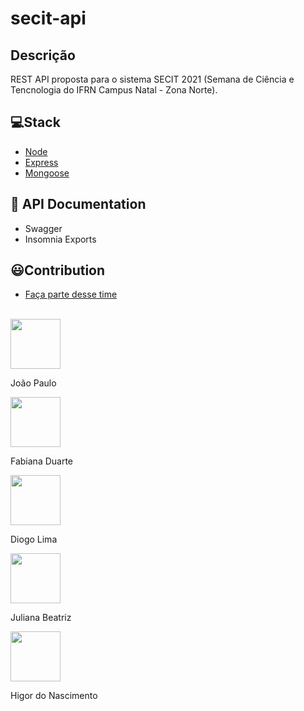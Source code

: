 # secit-api

## Descrição
REST API proposta para o sistema SECIT 2021 (Semana de Ciência e Tencnologia do IFRN Campus Natal - Zona Norte).

## 💻Stack
- [Node](https://nodejs.org/en/)
- [Express](https://expressjs.com/pt-br/)
- [Mongoose](https://mongoosejs.com/)

## 📔 API Documentation
- Swagger
- Insomnia Exports

## 😃Contribution
- [Faça parte desse time](./.github/contribution.md)
<br>
<div >
<img width="80" src="https://avatars.githubusercontent.com/u/30635578?s=400&u=e0d75afd6042b3f7d3900156661522c42888dfc2&v=4" > <p>João Paulo</p> 

  <img width="80" src="https://i.imgur.com/0Cggo4a.png" > <p>Fabiana Duarte</p> 

<img width="80" src="https://avatars.githubusercontent.com/u/45470736?s=460&u=c1167c68d2a2a5300fe01050d75d9dff115802fd&v=4" > <p>Diogo Lima</p> 
<img width="80" src="https://avatars.githubusercontent.com/u/49319083?s=460&u=27b65d287dd0a50428518e58aeb99d6bdeaf6afc&v=4" > <p>Juliana Beatriz</p> 
<img width="80" src="https://scontent-for1-1.xx.fbcdn.net/v/t1.0-1/p240x240/139905532_412018143450618_992214037026578403_o.jpg?_nc_cat=107&ccb=3&_nc_sid=dbb9e7&_nc_ohc=wdAeou4veVUAX-2yOXt&_nc_ht=scontent-for1-1.xx&tp=6&oh=38acc3ebd888f5c2a2b7c8cc14e57a36&oe=604A5FFF" > <p>Higor do Nascimento</p> 


</div>
